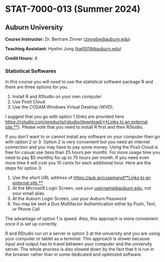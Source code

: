 # STAT-7000-013 (Summer 2024)

## Auburn University

**Course Instructor:** Dr. Bertram Zinner ([zinnebe@auburn.edu](mailto:zinnebe@auburn.edu))

**Teaching Assistant:** Hyelim Jung ([haj0019@auburn.edu](mailto:haj0019@auburn.eduhttps://))

**Credit Hours:** 4

### Statistical Softwares

In this course you will need to use the statistical software package R and there are three options for you.

1. Install R and RStudio on your own computer.
2. Use Posit Cloud.
3. Use the COSAM Windows Virtual Desktop (WVD).

I suggest that you go with option 1 (links are provided here [https://rstudio.com/products/rstudio/download/**Links to an external site.**](https://rstudio.com/products/rstudio/download/)). Please note that you need to install R first and then RStudio.

If you don't want to or cannot install any software on your computer then go with option 2 or 3. Option 2 is very convenient but you need an internet connection and you may have to pay some money. Using the Posit Cloud is free for casual use (less than 25 hours per month). For more usage time you need to pay \$5 monthly for up to 75 hours per month. If you need even more time it will cost you 10 cents for each additional hour. Here are the steps for option 3:

1. Use the short URL address of [https://aub.ie/cosamwvd**Links to an external site.**](https://aub.ie/cosamwvd)
2. At the Microsoft Login Screen, use your [username@auburn.edu](mailto:username@auburn.edu), not your email alias.
3. At the Auburn Login Screen, use your Auburn Password
4. You may be sent a Duo Multifactor Authentication either by Push, Text, or Phone Call

The advantage of option 1 is speed. Also, this approach is more convenient once it is set up correctly.

R and RStudio run on a server in option 3 at the university and you are using your computer or tablet as a terminal. This approach is slower because input and output has to travel between your computer and the university server. The whole process is also slowed down by the fact that it is run in the browser rather than in some dedicated and optimized software.
